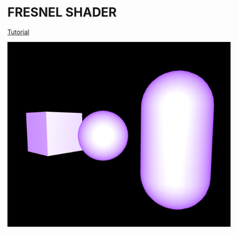 # FRESNEL SHADER

[Tutorial](//http://kylehalladay.com/blog/tutorial/2014/02/18/Fresnel-Shaders-From-The-Ground-Up.html
)

![Screenshot](https://github.com/dominguerilla/shader-studies/blob/master/Assets/Fresnel/Capture.PNG)
